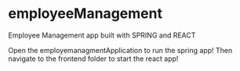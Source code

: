 # employeeManagement
Employee Management app built with SPRING and REACT

Open the employemanagmentApplication to run the spring app!
Then navigate to the frontend folder to start the react app!
